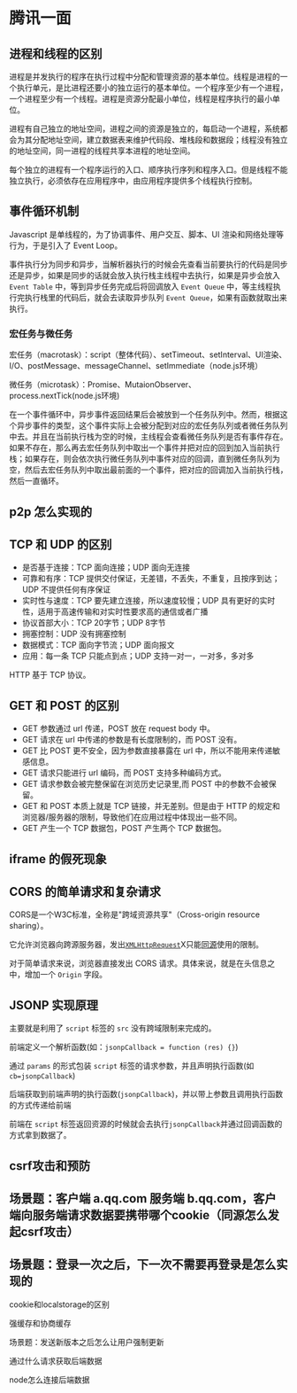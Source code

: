 # 腾讯一面

## 进程和线程的区别

进程是并发执行的程序在执行过程中分配和管理资源的基本单位。线程是进程的一个执行单元，是比进程还要小的独立运行的基本单位。一个程序至少有一个进程，一个进程至少有一个线程。进程是资源分配最小单位，线程是程序执行的最小单位。

进程有自己独立的地址空间，进程之间的资源是独立的，每启动一个进程，系统都会为其分配地址空间，建立数据表来维护代码段、堆栈段和数据段；线程没有独立的地址空间，同一进程的线程共享本进程的地址空间。

每个独立的进程有一个程序运行的入口、顺序执行序列和程序入口。但是线程不能独立执行，必须依存在应用程序中，由应用程序提供多个线程执行控制。

## 事件循环机制

Javascript 是单线程的，为了协调事件、用户交互、脚本、UI 渲染和网络处理等行为，于是引入了 Event Loop。

事件执行分为同步和异步，当解析器执行的时候会先查看当前要执行的代码是同步还是异步，如果是同步的话就会放入执行栈主线程中去执行，如果是异步会放入 `Event Table` 中，等到异步任务完成后将回调放入 `Event Queue` 中，等主线程执行完执行栈里的代码后，就会去读取异步队列 `Event Queue`，如果有函数就取出来执行。

### 宏任务与微任务

宏任务（macrotask）：script（整体代码）、setTimeout、setInterval、UI渲染、I/O、postMessage、messageChannel、setImmediate（node.js环境）

微任务（microtask）：Promise、MutaionObserver、process.nextTick(node.js环境)

在一个事件循环中，异步事件返回结果后会被放到一个任务队列中。然而，根据这个异步事件的类型，这个事件实际上会被分配到对应的宏任务队列或者微任务队列中去。并且在当前执行栈为空的时候，主线程会查看微任务队列是否有事件存在。如果不存在，那么再去宏任务队列中取出一个事件并把对应的回到加入当前执行栈；如果存在，则会依次执行微任务队列中事件对应的回调，直到微任务队列为空，然后去宏任务队列中取出最前面的一个事件，把对应的回调加入当前执行栈，然后一直循环。

## p2p 怎么实现的

## TCP 和 UDP 的区别

- 是否基于连接：TCP 面向连接；UDP 面向无连接
- 可靠和有序：TCP 提供交付保证，无差错，不丢失，不重复，且按序到达；UDP 不提供任何有序保证
- 实时性与速度：TCP 要先建立连接，所以速度较慢；UDP 具有更好的实时性，适用于高速传输和对实时性要求高的通信或者广播
- 协议首部大小：TCP 20字节；UDP 8字节
- 拥塞控制：UDP 没有拥塞控制
- 数据模式：TCP 面向字节流；UDP 面向报文
- 应用：每一条 TCP 只能点到点；UDP 支持一对一，一对多，多对多

HTTP 基于 TCP 协议。

## GET 和 POST 的区别

- GET 参数通过 url 传递，POST 放在 request body 中。
- GET 请求在 url 中传递的参数是有长度限制的，而 POST 没有。
- GET 比 POST 更不安全，因为参数直接暴露在 url 中，所以不能用来传递敏感信息。
- GET 请求只能进行 url 编码，而 POST 支持多种编码方式。
- GET 请求参数会被完整保留在浏览历史记录里,而 POST 中的参数不会被保留。
- GET 和 POST 本质上就是 TCP 链接，并无差别。但是由于 HTTP 的规定和浏览器/服务器的限制，导致他们在应用过程中体现出一些不同。
- GET 产生一个 TCP 数据包，POST 产生两个 TCP 数据包。

## iframe 的假死现象

## CORS 的简单请求和复杂请求

CORS是一个W3C标准，全称是"跨域资源共享"（Cross-origin resource sharing）。

它允许浏览器向跨源服务器，发出[`XMLHttpRequest`](https://www.ruanyifeng.com/blog/2012/09/xmlhttprequest_level_2.html)X只能[同源](https://www.ruanyifeng.com/blog/2016/04/same-origin-policy.html)使用的限制。

对于简单请求来说，浏览器直接发出 CORS 请求。具体来说，就是在头信息之中，增加一个 `Origin` 字段。

## JSONP 实现原理

主要就是利用了 `script` 标签的 `src` 没有跨域限制来完成的。

前端定义一个解析函数(如：`jsonpCallback = function (res) {}`)

通过 `params` 的形式包装 `script` 标签的请求参数，并且声明执行函数(如`cb=jsonpCallback`)

后端获取到前端声明的执行函数(`jsonpCallback`)，并以带上参数且调用执行函数的方式传递给前端

前端在 `script` 标签返回资源的时候就会去执行`jsonpCallback`并通过回调函数的方式拿到数据了。

## csrf攻击和预防

## 场景题：客户端 a.qq.com 服务端 b.qq.com，客户端向服务端请求数据要携带哪个cookie（同源怎么发起csrf攻击）

## 场景题：登录一次之后，下一次不需要再登录是怎么实现的



cookie和localstorage的区别

强缓存和协商缓存

场景题：发送新版本之后怎么让用户强制更新

通过什么请求获取后端数据

node怎么连接后端数据

